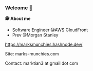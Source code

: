 ### Welcome 👋

**🕵️ About me** 
- Software Engineer @AWS CloudFront
- Prev @Morgan Stanley

https://marksmunchies.hashnode.dev/

Site: marks-munchies.com 

Contact: marktian3 at gmail dot com
